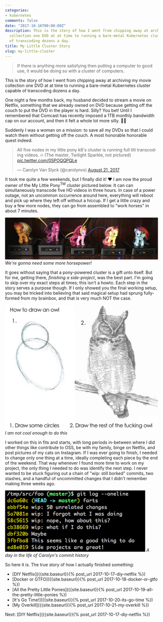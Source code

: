 ```yaml
---
categories:
- kubernetes
comments: false
date: "2017-10-16T00:00:00Z"
description: This is the story of how I went from chipping away at archiving my movie
  collection one DVD at at time to running a bare-metal Kubernetes cluster capable
  of transcoding dozens a day.
title: My Little Cluster Story
slug: my-little-cluster
---
```


> If there is anything more satisfying then putting a computer to good use, it would
be doing so with a cluster of computers.

This is the story of how I went from chipping away at archiving my movie collection one DVD
at at time to running a bare-metal Kubernetes cluster capable of transcoding dozens a day.

One night a few months back, my husband decided to stream a movie on Netflix,
something that we already owned on DVD because getting off the couch to put the DVD in the player is hard.
Silly? You bet! Until I remembered that Comcast has recently imposed a 1TB monthly bandwidth cap on our account, and then it felt a whole lot more silly. 🤦‍♀️

Suddenly I was a woman on a mission:
to save all my DVDs so that I could watch them without getting off the couch.
A most honorable honorable quest indeed.

<blockquote class="twitter-tweet tw-align-center" data-lang="en"><p lang="en" dir="ltr">All five nodes in my little pony k8&#39;s cluster is running full tilt transcoding videos. 🔥 (The master, Twilight Sparkle, not pictured) <a href="https://t.co/0SPOQQPQLe">pic.twitter.com/0SPOQQPQLe</a></p>&mdash; Carolyn Van Slyck (@carolynvs) <a href="https://twitter.com/carolynvs/status/899464275089117185?ref_src=twsrc%5Etfw">August 21, 2017</a></blockquote>
<script async src="//platform.twitter.com/widgets.js" charset="utf-8"></script>

It took me quite a few weekends, but
I finally did it! ❤️ I am now the proud owner of the My Little Pony<sup>TM</sup> cluster pictured below.
It can can simultaneously transcode five HD videos in three hours. In case of a power outage,
not an uncommon occurrence around here, everything will reboot and pick up where they left off without a hiccup.
If I get a little crazy and buy a few more nodes, they can go from assembled to "work horses" in about 7 minutes.

![Five computers with My Little Ponies on top of them](/images/handbrk8s/pony-cluster.jpg)
*We're gonna need some more horsepower!*

It goes without saying that a pony-powered cluster is a gift unto itself.
But for me, getting there, _finishing a side-project_, was the best part.
I'm going to skip over my exact steps at times; this isn't a howto.
Each step in the story serves a purpose though. If I only showed you the final working setup,
you may be tricked into believing that said magical setup had sprung fully-formed
from my brainbox, and that is very much NOT the case.

![How to draw an owl: First draw two circles, then finish the damn thing](/images/handbrk8s/iterative-owl.jpg)
*I am not cool enough to do this*

I worked
on this in fits and starts, with long periods in-between where I did other things
like contribute to OSS, be with my family, binge on Netflix, and post pictures of my cats
on Instagram. If I was ever going to finish, I needed to change only one thing at a time,
ideally completing each piece by the end of the weekend. That way whenever I found more
time to work on my project, the only thing I needed to do was identify the next step.
I never wanted to be stuck figuring out a chain of "wip: still borked" commits, two stashes,
and a handful of uncommitted changes that I didn't remember making three weeks ago.

![example git log filled with inane wip commit messages](/images/handbrk8s/wip-disaster.png)
*A day in the life of Carolyn's commit history*

So here it is. The true story of how I actually finished something:

* [DIY Netflix]({{site.baseurl}}{% post_url 2017-10-17-diy-netflix %})
* [Docker or GTFO]({{site.baseurl}}{% post_url 2017-10-18-docker-or-gtfo %})
* [All the Pretty Little Ponies]({{site.baseurl}}{% post_url 2017-10-19-all-the-pretty-little-ponies %})
* [It's Go Time!]({{site.baseurl}}{% post_url 2017-10-20-its-go-time %})
* [My Overkill]({{site.baseurl}}{% post_url 2017-10-21-my-overkill %})

Next: [DIY Netflix]({{site.baseurl}}{% post_url 2017-10-17-diy-netflix %})
